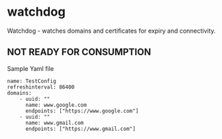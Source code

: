 # watchdog
Watchdog - watches domains and certificates for expiry and connectivity.


## NOT READY FOR CONSUMPTION


Sample Yaml file
```
name: TestConfig
refreshinterval: 86400
domains:
    - uuid: ""
      name: www.google.com
      endpoints: ["https://www.google.com"]
    - uuid: ""
      name: www.gmail.com
      endpoints: ["https://www.gmail.com"]
```